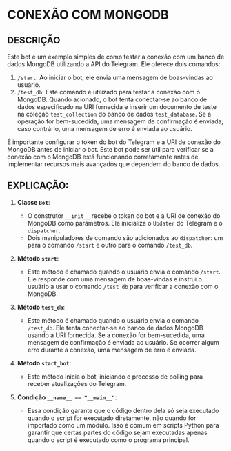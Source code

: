 # CONEXÃO COM MONGODB
## DESCRIÇÃO
Este bot é um exemplo simples de como testar a conexão com um banco de dados MongoDB utilizando a API do Telegram. Ele oferece dois comandos:

1. `/start`: Ao iniciar o bot, ele envia uma mensagem de boas-vindas ao usuário.
2. `/test_db`: Este comando é utilizado para testar a conexão com o MongoDB. Quando acionado, o bot tenta conectar-se ao banco de dados especificado na URI fornecida e inserir um documento de teste na coleção `test_collection` do banco de dados `test_database`. Se a operação for bem-sucedida, uma mensagem de confirmação é enviada; caso contrário, uma mensagem de erro é enviada ao usuário.

É importante configurar o token do bot do Telegram e a URI de conexão do MongoDB antes de iniciar o bot. Este bot pode ser útil para verificar se a conexão com o MongoDB está funcionando corretamente antes de implementar recursos mais avançados que dependem do banco de dados.

## EXPLICAÇÃO:
1. **Classe `Bot`**:
   - O construtor `__init__` recebe o token do bot e a URI de conexão do MongoDB como parâmetros. Ele inicializa o `Updater` do Telegram e o `dispatcher`.
   - Dois manipuladores de comando são adicionados ao `dispatcher`: um para o comando `/start` e outro para o comando `/test_db`.
   
2. **Método `start`**:
   - Este método é chamado quando o usuário envia o comando `/start`. Ele responde com uma mensagem de boas-vindas e instrui o usuário a usar o comando `/test_db` para verificar a conexão com o MongoDB.
   
3. **Método `test_db`**:
   - Este método é chamado quando o usuário envia o comando `/test_db`. Ele tenta conectar-se ao banco de dados MongoDB usando a URI fornecida. Se a conexão for bem-sucedida, uma mensagem de confirmação é enviada ao usuário. Se ocorrer algum erro durante a conexão, uma mensagem de erro é enviada.
   
4. **Método `start_bot`**:
   - Este método inicia o bot, iniciando o processo de polling para receber atualizações do Telegram.

5. **Condição `__name__ == "__main__"`**:
   - Essa condição garante que o código dentro dela só seja executado quando o script for executado diretamente, não quando for importado como um módulo. Isso é comum em scripts Python para garantir que certas partes do código sejam executadas apenas quando o script é executado como o programa principal.

